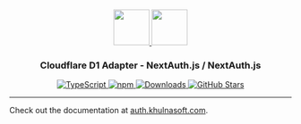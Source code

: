 <p align="center">
  <br/>
  <a href="https://auth.khulnasoft.com" target="_blank">
    <img height="64px" src="https://auth.khulnasoft.com/img/logo-sm.png" />
  </a>
  <a href="https://developers.cloudflare.com/d1/" target="_blank">
    <img height="64px" src="https://auth.khulnasoft.com/img/adapters/d1.svg"/>
  </a>
  <h3 align="center"><b>Cloudflare D1 Adapter</b> - NextAuth.js / NextAuth.js</a></h3>
  <p align="center" style="align: center;">
    <a href="https://npm.im/@nextauth.js/drizzle-adapter">
      <img src="https://img.shields.io/badge/TypeScript-blue?style=flat-square" alt="TypeScript" />
    </a>
    <a href="https://npm.im/@nextauth.js/d1-adapter">
      <img alt="npm" src="https://img.shields.io/npm/v/@nextauth.js/d1-adapter?color=green&label=@nextauth.js/d1-adapter&style=flat-square">
    </a>
    <a href="https://www.npmtrends.com/@nextauth.js/d1-adapter">
      <img src="https://img.shields.io/npm/dm/@nextauth.js/d1-adapter?label=%20downloads&style=flat-square" alt="Downloads" />
    </a>
    <a href="https://github.com/khulnasoft/nextdev/stargazers">
      <img src="https://img.shields.io/github/stars/khulnasoft/nextdev?style=flat-square" alt="GitHub Stars" />
    </a>
  </p>
</p>

---

Check out the documentation at [auth.khulnasoft.com](https://auth.khulnasoft.com/reference/adapter/d1).
